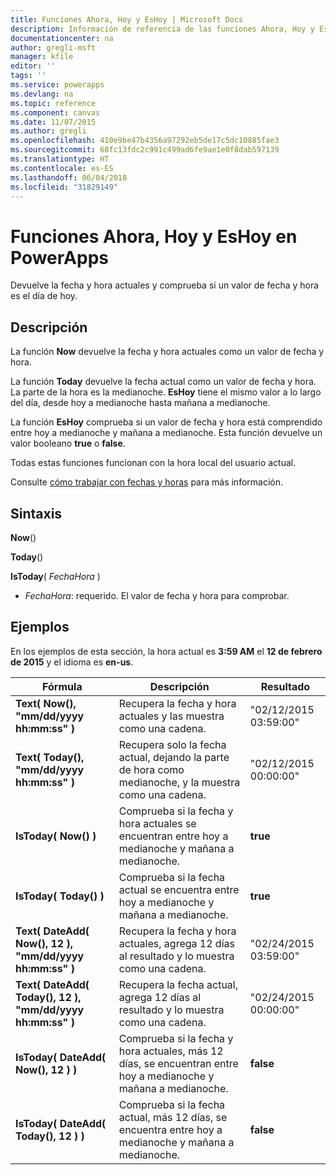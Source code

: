 ```yaml
---
title: Funciones Ahora, Hoy y EsHoy | Microsoft Docs
description: Información de referencia de las funciones Ahora, Hoy y EsHoy de PowerApps, con sintaxis y ejemplos
documentationcenter: na
author: gregli-msft
manager: kfile
editor: ''
tags: ''
ms.service: powerapps
ms.devlang: na
ms.topic: reference
ms.component: canvas
ms.date: 11/07/2015
ms.author: gregli
ms.openlocfilehash: 410e9be47b4356a97292eb5de17c5dc10885fae3
ms.sourcegitcommit: 68fc13fdc2c991c499ad6fe9ae1e0f8dab597139
ms.translationtype: HT
ms.contentlocale: es-ES
ms.lasthandoff: 06/04/2018
ms.locfileid: "31829149"
---
```

# <a name="now-today-and-istoday-functions-in-powerapps"></a>Funciones Ahora, Hoy y EsHoy en PowerApps
Devuelve la fecha y hora actuales y comprueba si un valor de fecha y hora es el día de hoy.

## <a name="description"></a>Descripción
La función **Now** devuelve la fecha y hora actuales como un valor de fecha y hora.

La función **Today** devuelve la fecha actual como un valor de fecha y hora. La parte de la hora es la medianoche. **EsHoy** tiene el mismo valor a lo largo del día, desde hoy a medianoche hasta mañana a medianoche.

La función **EsHoy** comprueba si un valor de fecha y hora está comprendido entre hoy a medianoche y mañana a medianoche. Esta función devuelve un valor booleano **true** o **false**.

Todas estas funciones funcionan con la hora local del usuario actual.

Consulte [cómo trabajar con fechas y horas](../show-text-dates-times.md) para más información.

## <a name="syntax"></a>Sintaxis
**Now**()

**Today**()

**IsToday**( *FechaHora* )

* *FechaHora*: requerido.  El valor de fecha y hora para comprobar.

## <a name="examples"></a>Ejemplos
En los ejemplos de esta sección, la hora actual es **3:59 AM** el **12 de febrero de 2015** y el idioma es **en-us**.

| Fórmula | Descripción | Resultado |
| --- | --- | --- |
| **Text( Now(), "mm/dd/yyyy hh:mm:ss" )** |Recupera la fecha y hora actuales y las muestra como una cadena. |"02/12/2015 03:59:00" |
| **Text( Today(), "mm/dd/yyyy hh:mm:ss" )** |Recupera solo la fecha actual, dejando la parte de hora como medianoche, y la muestra como una cadena. |"02/12/2015 00:00:00" |
| **IsToday( Now() )** |Comprueba si la fecha y hora actuales se encuentran entre hoy a medianoche y mañana a medianoche. |**true** |
| **IsToday( Today() )** |Comprueba si la fecha actual se encuentra entre hoy a medianoche y mañana a medianoche. |**true** |
| **Text( DateAdd( Now(), 12 ), "mm/dd/yyyy hh:mm:ss" )** |Recupera la fecha y hora actuales, agrega 12 días al resultado y lo muestra como una cadena. |"02/24/2015 03:59:00" |
| **Text( DateAdd( Today(), 12 ), "mm/dd/yyyy hh:mm:ss" )** |Recupera la fecha actual, agrega 12 días al resultado y lo muestra como una cadena. |"02/24/2015 00:00:00" |
| **IsToday( DateAdd( Now(), 12 ) )** |Comprueba si la fecha y hora actuales, más 12 días, se encuentran entre hoy a medianoche y mañana a medianoche. |**false** |
| **IsToday( DateAdd( Today(), 12 ) )** |Comprueba si la fecha actual, más 12 días, se encuentra entre hoy a medianoche y mañana a medianoche. |**false** |

